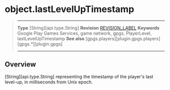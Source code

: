 # object.lastLevelUpTimestamp

> --------------------- ------------------------------------------------------------------------------------------
> __Type__              [String][api.type.String]
> __Revision__          [REVISION_LABEL](REVISION_URL)
> __Keywords__          Google Play Games Services, game network, gpgs, PlayerLevel, lastLevelUpTimestamp
> __See also__          [gpgs.players][plugin.gpgs.players]
>                       [gpgs.*][plugin.gpgs]
> --------------------- ------------------------------------------------------------------------------------------

## Overview

[String][api.type.String] representing the timestamp of the player's last <nobr>level-up</nobr>, in milliseconds from Unix epoch.
